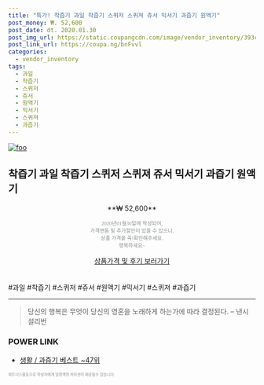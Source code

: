 ```yaml
--- 
title: "특가! 착즙기 과일 착즙기 스퀴저 스퀴져 쥬서 믹서기 과즙기 원액기" 
post_money: ₩. 52,600 
post_date: dt. 2020.01.30 
post_img_url: https://static.coupangcdn.com/image/vendor_inventory/393c/50b9e742220e7ec002f8105891bbc68ec66ed9b47d354e7fefe3dde0321f.jpg 
post_link_url: https://coupa.ng/bnFvvl 
categories: 
  - vendor_inventory 
tags: 
  - 과일 
  - 착즙기 
  - 스퀴저 
  - 쥬서 
  - 원액기 
  - 믹서기 
  - 스퀴져 
  - 과즙기 
--- 
```

[![foo](https://static.coupangcdn.com/image/vendor_inventory/393c/50b9e742220e7ec002f8105891bbc68ec66ed9b47d354e7fefe3dde0321f.jpg)](https://coupa.ng/bnFvvl) 

## 착즙기 과일 착즙기 스퀴저 스퀴져 쥬서 믹서기 과즙기 원액기 
<p style="text-align: center;">**₩ 52,600**</p> 
<p style="text-align: center;"><span style="color: #898c8f; font-family: Georgia,Times,serif; font-size: 0.75em;">2020년01월30일에 작성되어, <br>가격변동 및 추가할인이 있을 수 있으니,<br> 상품 가격을 꼭!확인해주세요.<br>행복하세요~</span> 
</p>	 
<div markdown="0" style="text-align: center;"><a href="https://coupa.ng/bnFvvl" class="btn btn--success">상품가격 및 후기 보러가기</a></div> 
<br><br> 
  #과일 #착즙기 #스퀴저 #쥬서 #원액기 #믹서기 #스퀴져 #과즙기 
<hr> 

> 당신의 행복은 무엇이 당신의 영혼을 노래하게 하는가에 따라 결정된다. – 낸시 설리번 


### POWER LINK

* <a href="https://blog.naver.com/santokki14/221790647103" target="_blank">생활 / 과즙기 베스트 ~47위</a>

<span style="color: #898c8f; font-family: Georgia,Times,serif; font-size: 0.55em;">파트너스활동으로 작성자에게 일정액의 커미션이 제공될수 있습니다.</span> 
